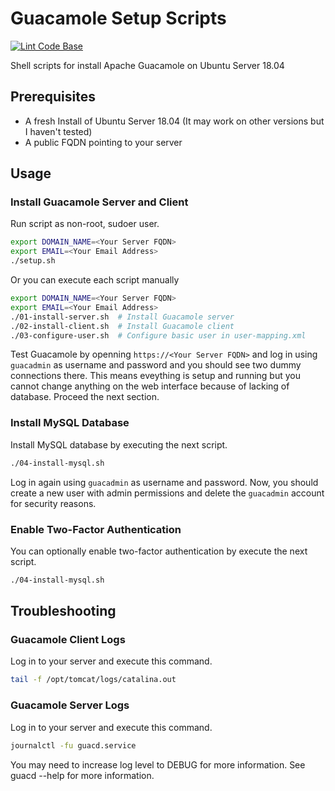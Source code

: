 # Guacamole Setup Scripts

[![Lint Code Base](https://github.com/pacroy/guacamole-setup-script/actions/workflows/linter.yml/badge.svg)](https://github.com/pacroy/guacamole-setup-script/actions/workflows/linter.yml)

Shell scripts for install Apache Guacamole on Ubuntu Server 18.04

## Prerequisites
- A fresh Install of Ubuntu Server 18.04 (It may work on other versions but I haven't tested)
- A public FQDN pointing to your server

## Usage

### Install Guacamole Server and Client

Run script as non-root, sudoer user.

```sh
export DOMAIN_NAME=<Your Server FQDN>
export EMAIL=<Your Email Address>
./setup.sh
```

Or you can execute each script manually

```sh
export DOMAIN_NAME=<Your Server FQDN>
export EMAIL=<Your Email Address>
./01-install-server.sh  # Install Guacamole server
./02-install-client.sh  # Install Guacamole client
./03-configure-user.sh  # Configure basic user in user-mapping.xml
```

Test Guacamole by openning `https://<Your Server FQDN>` and log in using `guacadmin` as username and password and you should see two dummy connections there. This means eveything is setup and running but you cannot change anything on the web interface because of lacking of database. Proceed the next section.

### Install MySQL Database

Install MySQL database by executing the next script.

```sh
./04-install-mysql.sh
```

Log in again using `guacadmin` as username and password. Now, you should create a new user with admin permissions and delete the `guacadmin` account for security reasons.

### Enable Two-Factor Authentication

You can optionally enable two-factor authentication by execute the next script.

```sh
./04-install-mysql.sh
```

## Troubleshooting

### Guacamole Client Logs

Log in to your server and execute this command.

```sh
tail -f /opt/tomcat/logs/catalina.out
```

### Guacamole Server Logs

Log in to your server and execute this command.

```sh
journalctl -fu guacd.service
```

You may need to increase log level to DEBUG for more information. See guacd --help for more information.
